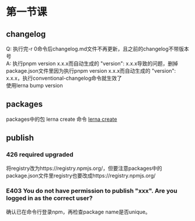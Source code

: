 # 第一节课
## changelog
Q: 执行完-r 0命令后changelog.md文件不再更新，且之前的changelog不带版本号  
A: 执行pnpm version x.x.x而自动生成的 "version": x.x.x导致的问题，删掉package.json文件里因为执行pnpm version x.x.x而自动生成的 "version": x.x.x，执行conventional-changelog命令就生效了  
使用lerna bump version

## packages
packages中的包 lerna create 命令 [lerna create](https://github.com/lerna/lerna/tree/main/libs/commands/create#readme)

## publish

### 426 required upgraded  
将registry改为https://registry.npmjs.org/，但要注意packages中的package.json文件里registry也要改成https://registry.npmjs.org/  

### E403 You do not have permission to publish "xxx". Are you logged in as the correct user?  
确认已在命令行登录npm，再检查package name是否unique。